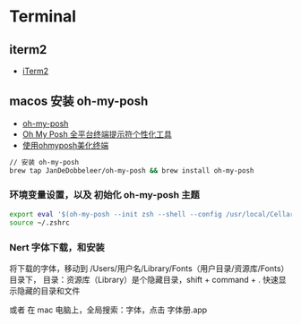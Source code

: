 # Terminal

## iterm2

- [iTerm2](https://iterm2.com/)

## macos 安装 oh-my-posh

- [oh-my-posh](https://ohmyposh.dev/)
- [Oh My Posh 全平台终端提示符个性化工具](https://sspai.com/post/69911)
- [使用ohmyposh美化终端](https://wxhboy.cn/2022/04/16/%E4%BD%BF%E7%94%A8ohmyposh%E7%BE%8E%E5%8C%96%E7%BB%88%E7%AB%AF/)

``` bash
// 安装 oh-my-posh
brew tap JanDeDobbeleer/oh-my-posh && brew install oh-my-posh
```

### 环境变量设置，以及 初始化 oh-my-posh 主题

``` bash
export eval '$(oh-my-posh --init zsh --shell --config /usr/local/Cellar/oh-my-posh/12.1.0/themes/jandedobbeleer.omp.json)'
source ~/.zshrc
```

### Nert 字体下载，和安装

将下载的字体，移动到 /Users/用户名/Library/Fonts（用户目录/资源库/Fonts） 目录下，
目录：资源库（Library）是个隐藏目录，shift + command + . 快速显示隐藏的目录和文件

或者 在 mac 电脑上，全局搜索：字体，点击 字体册.app